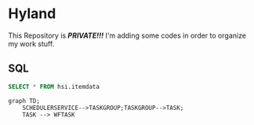 # Hyland
This Repository is _**PRIVATE!!!**_
I'm adding some codes in order to organize my work stuff.

## SQL
```sql
SELECT * FROM hsi.itemdata

```

```mermaid
graph TD;
    SCHEDULERSERVICE-->TASKGROUP;TASKGROUP-->TASK;
    TASK --> WFTASK
```
